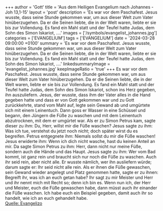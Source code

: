 +++
author = 'Gott'
title = 'Aus dem Heiligen Evangelium nach Johannes - Joh 13,1-15'
layout = 'post'
description = 'Es war vor dem Paschafest. Jesus wusste, dass seine Stunde gekommen war, um aus dieser Welt zum Vater hinüberzugehen. Da er die Seinen liebte, die in der Welt waren, liebte er sie bis zur Vollendung. Es fand ein Mahl statt und der Teufel hatte Judas, dem Sohn des Simon Iskariot, ....'
images = ['/symbols/evangelist_johannes.jpg']
categories = ['EVANGELIUM']
tags = ['EVANGELIUM']
date = '2024-03-28 09:00:00 +0100'
summary = 'Es war vor dem Paschafest. Jesus wusste, dass seine Stunde gekommen war, um aus dieser Welt zum Vater hinüberzugehen. Da er die Seinen liebte, die in der Welt waren, liebte er sie bis zur Vollendung. Es fand ein Mahl statt und der Teufel hatte Judas, dem Sohn des Simon Iskariot, ....'
linkedsummaryImage = 'evangelist_johannes.jpg'
keepImageRatio = 'true'
+++
Es war vor dem Paschafest. Jesus wusste, dass seine Stunde gekommen war, um aus dieser Welt zum Vater hinüberzugehen. Da er die Seinen liebte, die in der Welt waren, liebte er sie bis zur Vollendung.
Es fand ein Mahl statt und der Teufel hatte Judas, dem Sohn des Simon Iskariot, schon ins Herz gegeben, ihn auszuliefern.<!--more-->
Jesus, der wusste, dass ihm der Vater alles in die Hand gegeben hatte und dass er von Gott gekommen war und zu Gott zurückkehrte,
stand vom Mahl auf, legte sein Gewand ab und umgürtete sich mit einem Leinentuch.
Dann goss er Wasser in eine Schüssel und begann, den Jüngern die Füße zu waschen und mit dem Leinentuch abzutrocknen, mit dem er umgürtet war.
Als er zu Simon Petrus kam, sagte dieser zu ihm: Du, Herr, willst mir die Füße waschen?
Jesus sagte zu ihm: Was ich tue, verstehst du jetzt noch nicht; doch später wirst du es begreifen.
Petrus entgegnete ihm: Niemals sollst du mir die Füße waschen! Jesus erwiderte ihm: Wenn ich dich nicht wasche, hast du keinen Anteil an mir.
Da sagte Simon Petrus zu ihm: Herr, dann nicht nur meine Füße, sondern auch die Hände und das Haupt.
Jesus sagte zu ihm: Wer vom Bad kommt, ist ganz rein und braucht sich nur noch die Füße zu waschen. Auch ihr seid rein, aber nicht alle.
Er wusste nämlich, wer ihn ausliefern würde; darum sagte er: Ihr seid nicht alle rein.
Als er ihnen die Füße gewaschen, sein Gewand wieder angelegt und Platz genommen hatte, sagte er zu ihnen: Begreift ihr, was ich an euch getan habe?
Ihr sagt zu mir Meister und Herr und ihr nennt mich mit Recht so; denn ich bin es.
Wenn nun ich, der Herr und Meister, euch die Füße gewaschen habe, dann müsst auch ihr einander die Füße waschen.
Ich habe euch ein Beispiel gegeben, damit auch ihr so handelt, wie ich an euch gehandelt habe.<br> [Quelle: Evangelizo](https://evangeliumtagfuertag.org/DE/gospel)